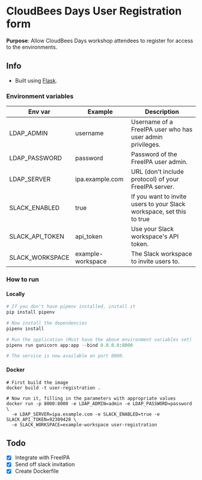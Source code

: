 # CloudBees Days User Registration form


**Purpose**: Allow CloudBees Days workshop attendees to register for access to the environments.


## Info
* Built using [Flask](https://flask.palletsprojects.com/en/1.1.x/).

### Environment variables

| Env var | Example | Description |
| --- | --- | --- |
| LDAP_ADMIN | username | Username of a FreeIPA user who has user admin privileges. |
| LDAP_PASSWORD | password | Password of the FreeIPA user admin. |
| LDAP_SERVER | ipa.example.com | URL (don't include protocol) of your FreeIPA server. |
| SLACK_ENABLED | true | If you want to invite users to your Slack workspace, set this to true |
| SLACK_API_TOKEN | api_token | Use your Slack workspace's API token. |
| SLACK_WORKSPACE | example-workspace | The Slack workspace to invite users to. |

### How to run

#### Locally

```python
# If you don't have pipenv installed, install it
pip install pipenv

# Now install the dependencies
pipenv install

# Run the application (Must have the above environment variables set)
pipenv run gunicorn app:app --bind 0.0.0.0:8000

# The service is now available on port 8000.
```

#### Docker
```
# First build the image
docker build -t user-registration .

# Now run it, filling in the parameters with appropriate values
docker run -p 8000:8000 -e LDAP_ADMIN=admin -e LDAP_PASSWORD=password \
  -e LDAP_SERVER=ipa.example.com -e SLACK_ENABLED=true -e SLACK_API_TOKEN=92309428 \
  -e SLACK_WORKSPACE=example-workspace user-registration
```


## Todo

* [x] Integrate with FreeIPA
* [x] Send off slack invitation
* [x] Create Dockerfile
